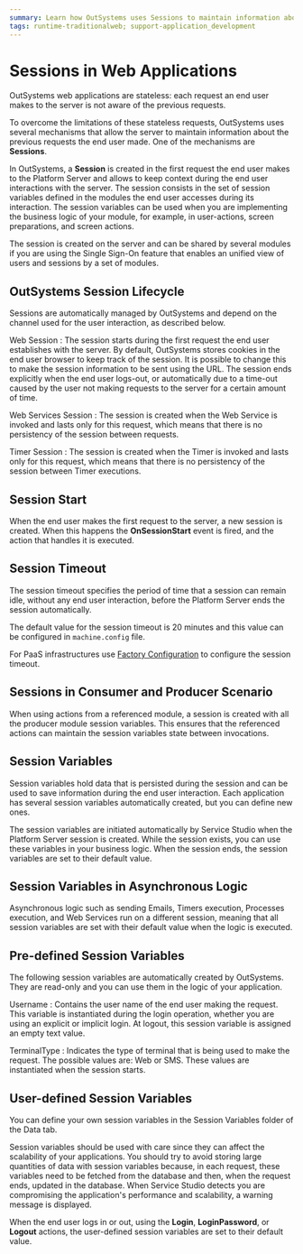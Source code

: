 ```yaml
---
summary: Learn how OutSystems uses Sessions to maintain information about the previous web requests the end user made.
tags: runtime-traditionalweb; support-application_development
---
```


# Sessions in Web Applications

OutSystems web applications are stateless: each request an end user makes to the server is not aware of the previous requests.

To overcome the limitations of these stateless requests, OutSystems uses several mechanisms that allow the server to maintain information about the previous requests the end user made. One of the mechanisms are **Sessions**.

In OutSystems, a **Session** is created in the first request the end user makes to the Platform Server and allows to keep context during the end user interactions with the server. The session consists in the set of session variables defined in the modules the end user accesses during its interaction. The session variables can be used when you are implementing the business logic of your module, for example, in user-actions, screen preparations, and screen actions.

The session is created on the server and can be shared by several modules if you are using the Single Sign-On feature that enables an unified view of users and sessions by a set of modules.


## OutSystems Session Lifecycle

Sessions are automatically managed by OutSystems and depend on the channel used for the user interaction, as described below.

Web Session
:   The session starts during the first request the end user establishes with the server. By default, OutSystems stores cookies in the end user browser to keep track of the session. It is possible to change this to make the session information to be sent using the URL. The session ends explicitly when the end user logs-out, or automatically due to a time-out caused by the user not making requests to the server for a certain amount of time.

Web Services Session
:   The session is created when the Web Service is invoked and lasts only for this request, which means that there is no persistency of the session between requests.

Timer Session
:   The session is created when the Timer is invoked and lasts only for this request, which means that there is no persistency of the session between Timer executions.


## Session Start

When the end user makes the first request to the server, a new session is created. When this happens the **OnSessionStart** event is fired, and the action that handles it is executed.


## Session Timeout

The session timeout specifies the period of time that a session can remain idle, without any end user interaction, before the Platform Server ends the session automatically.

The default value for the session timeout is 20 minutes and this value can be configured in `machine.config` file.

<div class="info" markdown="1">

For PaaS infrastructures use [Factory Configuration](https://www.outsystems.com/forums/discussion/34866/factory-configuration-how-to-change-the-session-timeout-in-factory-configuratio/) to configure the session timeout.

</div>

## Sessions in Consumer and Producer Scenario

When using actions from a referenced module, a session is created with all the producer module session variables. This ensures that the referenced actions can maintain the session variables state between invocations.


## Session Variables

Session variables hold data that is persisted during the session and can be used to save information during the end user interaction. Each application has several session variables automatically created, but you can define new ones.

The session variables are initiated automatically by Service Studio when the Platform Server session is created. While the session exists, you can use these variables in your business logic. When the session ends, the session variables are set to their default value.


## Session Variables in Asynchronous Logic

Asynchronous logic such as sending Emails, Timers execution, Processes execution, and Web Services run on a different session, meaning that all session variables are set with their default value when the logic is executed.

## Pre-defined Session Variables

The following session variables are automatically created by OutSystems. They are read-only and you can use them in the logic of your application.

Username
:   Contains the user name of the end user making the request. This variable is instantiated during the login operation, whether you are using an explicit or implicit login. At logout, this session variable is assigned an empty text value.

TerminalType
:   Indicates the type of terminal that is being used to make the request. The possible values are: Web or SMS. These values are instantiated when the session starts.


## User-defined Session Variables

You can define your own session variables in the Session Variables folder of the Data tab.

Session variables should be used with care since they can affect the scalability of your applications. You should try to avoid storing large quantities of data with session variables because, in each request, these variables need to be fetched from the database and then, when the request ends, updated in the database. When Service Studio detects you are compromising the application's performance and scalability, a warning message is displayed.

When the end user logs in or out, using the **Login**, **LoginPassword**, or **Logout** actions, the user-defined session variables are set to their default value.

